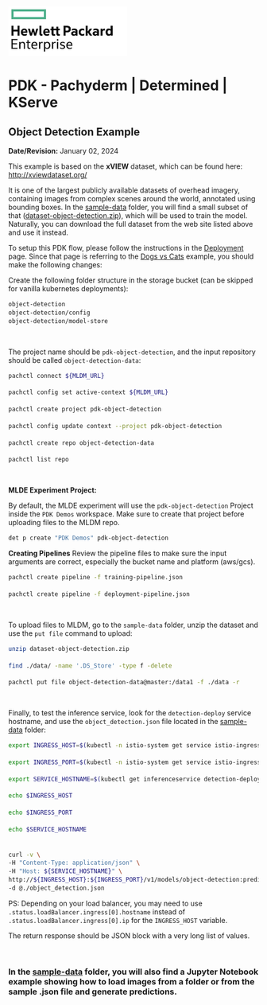 ![alt text][hpe_logo]

[hpe_logo]: ../../deploy/images/hpe_logo.png "HPE Logo"

# PDK - Pachyderm | Determined | KServe
## Object Detection Example
**Date/Revision:** January 02, 2024

This example is based on the **xVIEW** dataset, which can be found here:<br/>
http://xviewdataset.org/

It is one of the largest publicly available datasets of overhead imagery, containing images from complex scenes around the world, annotated using bounding boxes. In the [sample-data](./sample-data/) folder, you will find a small subset of that ([dataset-object-detection.zip](./sample-data/dataset-object-detection.zip)), which will be used to train the model. Naturally, you can download the full dataset from the web site listed above and use it instead.

To setup this PDK flow, please follow the instructions in the [Deployment](../../deploy/README.md#setup) page. Since that page is referring to the [Dogs vs Cats](../dog-cat/readme.md) example, you should make the following changes:

Create the following folder structure in the storage bucket (can be skipped for vanilla kubernetes deployments):

```bash
object-detection
object-detection/config
object-detection/model-store
```

&nbsp;

The project name should be `pdk-object-detection`, and the input repository should be called `object-detection-data`:

```bash
pachctl connect ${MLDM_URL}

pachctl config set active-context ${MLDM_URL}

pachctl create project pdk-object-detection

pachctl config update context --project pdk-object-detection

pachctl create repo object-detection-data

pachctl list repo
```

&nbsp;

**MLDE Experiment Project:**

By default, the MLDE experiment will use the `pdk-object-detection` Project inside the `PDK Demos` workspace. Make sure to create that project before uploading files to the MLDM repo.

```bash
det p create "PDK Demos" pdk-object-detection
```

**Creating Pipelines**
Review the pipeline files to make sure the input arguments are correct, especially the bucket name and platform (aws/gcs).
```bash
pachctl create pipeline -f training-pipeline.json

pachctl create pipeline -f deployment-pipeline.json
```

&nbsp;
&nbsp;

To upload files to MLDM, go to the `sample-data` folder, unzip the dataset and use the `put file` command to upload:

```bash
unzip dataset-object-detection.zip

find ./data/ -name '.DS_Store' -type f -delete

pachctl put file object-detection-data@master:/data1 -f ./data -r
```

&nbsp;

Finally, to test the inference service, look for the `detection-deploy` service hostname, and use the `object_detection.json` file located in the [sample-data](./sample-data/) folder:

```bash
export INGRESS_HOST=$(kubectl -n istio-system get service istio-ingressgateway -o jsonpath='{.status.loadBalancer.ingress[0].ip}')

export INGRESS_PORT=$(kubectl -n istio-system get service istio-ingressgateway -o jsonpath='{.spec.ports[?(@.name=="http2")].port}')

export SERVICE_HOSTNAME=$(kubectl get inferenceservice detection-deploy -n ${KSERVE_MODELS_NAMESPACE} -o jsonpath='{.status.url}' | cut -d "/" -f 3)

echo $INGRESS_HOST

echo $INGRESS_PORT

echo $SERVICE_HOSTNAME


curl -v \
-H "Content-Type: application/json" \
-H "Host: ${SERVICE_HOSTNAME}" \
http://${INGRESS_HOST}:${INGRESS_PORT}/v1/models/object-detection:predict \
-d @./object_detection.json
```

PS: Depending on your load balancer, you may need to use `.status.loadBalancer.ingress[0].hostname` instead of `.status.loadBalancer.ingress[0].ip` for the `INGRESS_HOST` variable.


The return response should be JSON block with a very long list of values.

&nbsp;

### In the [sample-data](./sample-data/) folder, you will also find a Jupyter Notebook example showing how to load images from a folder or from the sample .json file and generate predictions.
